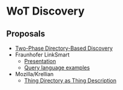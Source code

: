 # WoT Discovery

## Proposals

* [Two-Phase Directory-Based Discovery](directory.md)
* Fraunhofer LinkSmart
    - [Presentation](https://github.com/linksmart/thing-directory/wiki/presentations/thing-directory-wot-call-2020-4-15.pdf)
    - [Query language examples](https://github.com/linksmart/thing-directory/wiki/Query-Language)
* Mozilla/Krellian
    - [Thing Directory as Thing Description](tdir_as_td.md)
